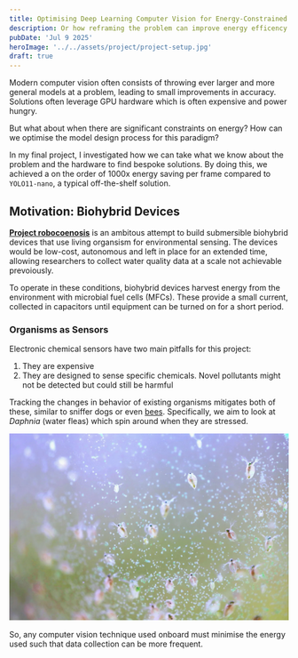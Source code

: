 ```yaml
---
title: Optimising Deep Learning Computer Vision for Energy-Constrained Edge Devices
description: Or how reframing the problem can improve energy efficency by orders of magnitude.
pubDate: 'Jul 9 2025'
heroImage: '../../assets/project/project-setup.jpg'
draft: true
---
```


Modern computer vision often consists of throwing ever larger and more general
models at a problem, leading to small improvements in accuracy. Solutions often
leverage GPU hardware which is often expensive and power hungry.

But what about when there are significant constraints on energy? How can we optimise the model design process for this paradigm?

In my final project, I investigated how we can take what we know about the problem and the hardware to find bespoke solutions.
By doing this, we achieved a on the order of 1000x energy saving per frame compared to `YOLO11-nano`, a typical off-the-shelf solution.

## Motivation: Biohybrid Devices

[**Project robocoenosis**](https://www.robocoenosis.com/) is an ambitous attempt to build submersible
biohybrid devices that use living organsism for environmental sensing. The devices would be low-cost, autonomous and left in place for an extended time, allowing researchers to collect water quality data at a scale not achievable prevoiously.

To operate in these conditions, biohybrid devices harvest energy from the environment with microbial fuel cells (MFCs). These provide a small current, collected in capacitors until equipment can be turned on for a short period.

### Organisms as Sensors

Electronic chemical sensors have two main pitfalls for this project:

1. They are expensive
2. They are designed to sense specific chemicals. Novel pollutants might not be detected but could still be harmful

Tracking the changes in behavior of existing organisms mitigates both of these, similar to sniffer dogs or even [bees](https://pmc.ncbi.nlm.nih.gov/articles/PMC4697140/). Specifically, we aim to look at _Daphnia_ (water fleas) which spin around when they are stressed.

![Daphnia](../../assets/project/dapnia.png)

So, any computer vision technique used onboard must minimise the energy used such that data collection can be more frequent.
